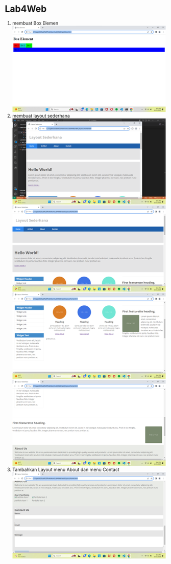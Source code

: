 ﻿# Lab4Web
1. membuat Box Elemen
![Alt text](<Screenshot 2023-10-21 155240-1.png>)
2. membuat layout sederhana
![Alt text](<Screenshot 2023-10-21 154115.png>)
![Alt text](<Screenshot 2023-10-21 154129.png>)
![Alt text](<Screenshot 2023-10-21 154148.png>)
![Alt text](<Screenshot 2023-10-21 154212.png>) 
3. Tambahkan Layout menu About dan menu Contact
![Alt text](<Screenshot 2023-10-21 154238.png>)
